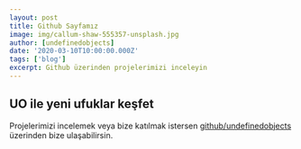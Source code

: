 ```yaml
---
layout: post
title: Github Sayfamız
image: img/callum-shaw-555357-unsplash.jpg
author: [undefinedobjects]
date: '2020-03-10T10:00:00.000Z'
tags: ['blog']
excerpt: Github üzerinden projelerimizi inceleyin
---
```


## UO ile yeni ufuklar keşfet 
Projelerimizi incelemek veya bize katılmak istersen [github/undefinedobjects](https://github.com/undefinedobjects) üzerinden bize ulaşabilirsin.
